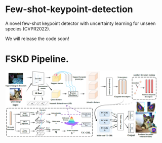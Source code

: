 # Few-shot-keypoint-detection
A novel few-shot keypoint detector with uncertainty learning for unseen species (CVPR2022).

We will release the code soon!

FSKD Pipeline. 
===
<img src="./pics/pipeline.png" width="95%"> 

